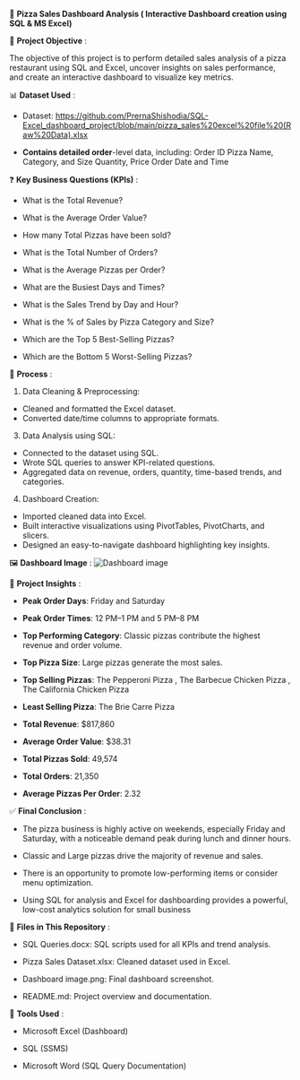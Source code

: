 🍕  **Pizza Sales Dashboard Analysis ( Interactive Dashboard creation using SQL & MS Excel)**

🎯 **Project Objective** :

The objective of this project is to perform detailed sales analysis of a pizza restaurant using SQL and Excel, uncover insights on sales performance, and create an interactive dashboard to visualize key metrics.

📊 **Dataset Used** :

- Dataset: https://github.com/PrernaShishodia/SQL-Excel_dashboard_project/blob/main/pizza_sales%20excel%20file%20(Raw%20Data).xlsx

- **Contains detailed order**-level data, including:
Order ID
Pizza Name, Category, and Size
Quantity, Price
Order Date and Time

❓  **Key Business Questions (KPIs)** :

- What is the Total Revenue?

- What is the Average Order Value?

- How many Total Pizzas have been sold?

- What is the Total Number of Orders?

- What is the Average Pizzas per Order?

- What are the Busiest Days and Times?

- What is the Sales Trend by Day and Hour?

- What is the % of Sales by Pizza Category and Size?

- Which are the Top 5 Best-Selling Pizzas?

- Which are the Bottom 5 Worst-Selling Pizzas?

🔄  **Process** :

1. Data Cleaning & Preprocessing:
   
- Cleaned and formatted the Excel dataset.
- Converted date/time columns to appropriate formats.

3. Data Analysis using SQL:
   
- Connected to the dataset using SQL.
- Wrote SQL queries to answer KPI-related questions.
- Aggregated data on revenue, orders, quantity, time-based trends, and categories.

4. Dashboard Creation:
   
- Imported cleaned data into Excel.
- Built interactive visualizations using PivotTables, PivotCharts, and slicers.
- Designed an easy-to-navigate dashboard highlighting key insights.

🖼️  **Dashboard Image** :
![Dashboard image](https://github.com/user-attachments/assets/d47b8864-a921-4dcf-9d47-2c3b63bf1236)

📍 **Project Insights** :

- **Peak Order Days**: Friday and Saturday

- **Peak Order Times**: 12 PM–1 PM and 5 PM–8 PM

- **Top Performing Category**: Classic pizzas contribute the highest revenue and order volume.

- **Top Pizza Size**: Large pizzas generate the most sales.

- **Top Selling Pizzas**:
The Pepperoni Pizza ,
The Barbecue Chicken Pizza ,
The California Chicken Pizza

- **Least Selling Pizza**: The Brie Carre Pizza

- **Total Revenue**: $817,860

- **Average Order Value**: $38.31

- **Total Pizzas Sold**: 49,574

- **Total Orders**: 21,350

- **Average Pizzas Per Order**: 2.32

✅ **Final Conclusion** :

- The pizza business is highly active on weekends, especially Friday and Saturday, with a noticeable demand peak during lunch and dinner hours.

- Classic and Large pizzas drive the majority of revenue and sales.

- There is an opportunity to promote low-performing items or consider menu optimization.

- Using SQL for analysis and Excel for dashboarding provides a powerful, low-cost analytics solution for small business

📁 **Files in This Repository** :

- SQL Queries.docx: SQL scripts used for all KPIs and trend analysis.

- Pizza Sales Dataset.xlsx: Cleaned dataset used in Excel.

- Dashboard image.png: Final dashboard screenshot.

- README.md: Project overview and documentation.

🚀 **Tools Used** :

- Microsoft Excel (Dashboard)

- SQL (SSMS)

- Microsoft Word (SQL Query Documentation)
